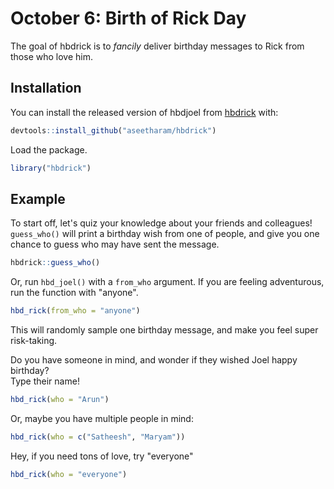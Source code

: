 
# October 6: Birth of Rick Day

<!-- badges: start -->
<!-- badges: end -->

The goal of hbdrick is to *fancily* deliver birthday messages to Rick from those who love him. 

## Installation

You can install the released version of hbdjoel from [hbdrick](https://github/aseetharam/hbdrick) with:

``` r
devtools::install_github("aseetharam/hbdrick")
```

Load the package. 
``` r
library("hbdrick")
```

## Example
To start off, let's quiz your knowledge about your friends and colleagues!      
`guess_who()` will print a birthday wish from one of people, and give you one chance to guess who may have sent the message.   
``` r
hbdrick::guess_who()
```

Or, run `hbd_joel()` with a `from_who` argument. 
If you are feeling adventurous, run the function with "anyone". 
``` r
hbd_rick(from_who = "anyone")
```
This will randomly sample one birthday message, and make you feel super risk-taking. 

Do you have someone in mind, and wonder if they wished Joel happy birthday?   
Type their name!  
``` r
hbd_rick(who = "Arun")
```
Or, maybe you have multiple people in mind:
``` r
hbd_rick(who = c("Satheesh", "Maryam"))
```

Hey, if you need tons of love, try "everyone"
``` r
hbd_rick(who = "everyone")
```
